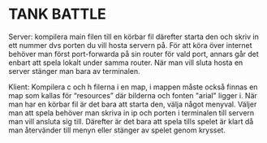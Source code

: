 # TANK BATTLE

Server: kompilera main filen till en körbar fil därefter starta den och skriv in ett nummer dvs porten du vill hosta servern på. För att köra över internet behöver man först port-forwarda på sin router för vald port, annars går det enbart att spela lokalt under samma router. När man vill sluta hosta en server stänger man bara av terminalen. 
 
Klient: Kompilera c och h filerna i en map, i mappen måste också finnas en map som kallas för “resources” där bilderna och fonten "arial" ligger i. När man har en körbar fil är det bara att starta den, välja något menyval. Väljer man att spela behöver man skriva in ip och porten i terminalen till servern man vill ansluta sig till. Därefter är det bara att spela tills spelet är klart då man återvänder till menyn eller stänger av spelet genom krysset. 

